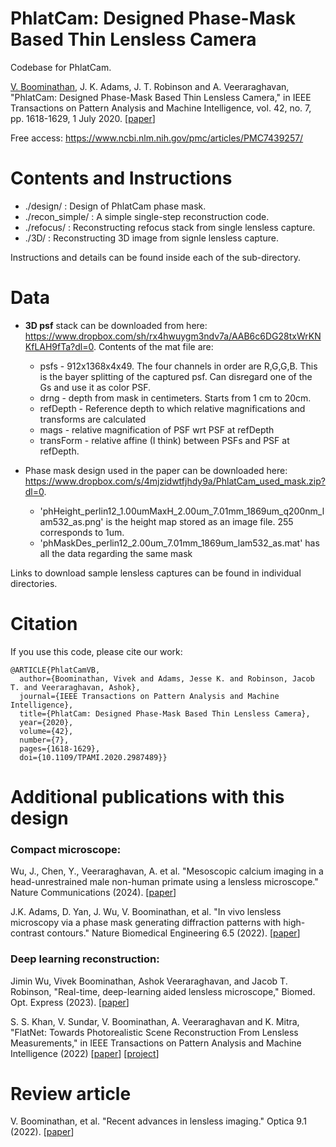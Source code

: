 # PhlatCam: Designed Phase-Mask Based Thin Lensless Camera
Codebase for PhlatCam.

[V. Boominathan](https://vivekboominathan.com/), J. K. Adams, J. T. Robinson and A. Veeraraghavan, "PhlatCam: Designed Phase-Mask Based Thin Lensless Camera," in IEEE Transactions on Pattern Analysis and Machine Intelligence, vol. 42, no. 7, pp. 1618-1629, 1 July 2020. \[[paper](https://doi.org/10.1109/TPAMI.2020.2987489)\]

Free access: https://www.ncbi.nlm.nih.gov/pmc/articles/PMC7439257/

# Contents and Instructions

- ./design/ : Design of PhlatCam phase mask.
- ./recon_simple/ : A simple single-step reconstruction code.
- ./refocus/ : Reconstructing refocus stack from single lensless capture.
- ./3D/ : Reconstructing 3D image from signle lensless capture.

Instructions and details can be found inside each of the sub-directory.

# Data
- **3D psf** stack can be downloaded from here: https://www.dropbox.com/sh/rx4hwuygm3ndv7a/AAB6c6DG28txWrKNKfLAH9fTa?dl=0. Contents of the mat file are:
  - psfs - 912x1368x4x49. The four channels in order are R,G,G,B. This is the bayer splitting of the captured psf. Can disregard one of the Gs and use it as color PSF.
  - drng - depth from mask in centimeters. Starts from 1 cm to 20cm.
  - refDepth - Reference depth to which relative magnifications and transforms are calculated
  - mags - relative magnification of PSF wrt PSF at refDepth
  - transForm - relative affine (I think) between PSFs and PSF at refDepth.
  
- Phase mask design used in the paper can be downloaded here: https://www.dropbox.com/s/4mjzidwtfjhdy9a/PhlatCam_used_mask.zip?dl=0.
  - 'phHeight_perlin12_1.00umMaxH_2.00um_7.01mm_1869um_q200nm_lam532_as.png' is the height map stored as an image file. 255 corresponds to 1um.
  - 'phMaskDes_perlin12_2.00um_7.01mm_1869um_lam532_as.mat' has all the data regarding the same mask
  
Links to download sample lensless captures can be found in individual directories.

# Citation

If you use this code, please cite our work:
```
@ARTICLE{PhlatCamVB,
  author={Boominathan, Vivek and Adams, Jesse K. and Robinson, Jacob T. and Veeraraghavan, Ashok},
  journal={IEEE Transactions on Pattern Analysis and Machine Intelligence}, 
  title={PhlatCam: Designed Phase-Mask Based Thin Lensless Camera}, 
  year={2020},
  volume={42},
  number={7},
  pages={1618-1629},
  doi={10.1109/TPAMI.2020.2987489}}
```

# Additional publications with this design

### Compact microscope:

Wu, J., Chen, Y., Veeraraghavan, A. et al. "Mesoscopic calcium imaging in a head-unrestrained male non-human primate using a lensless microscope." Nature Communications (2024). \[[paper](https://doi.org/10.1038/s41467-024-45417-6)\]

J.K. Adams, D. Yan, J. Wu, V. Boominathan, et al. "In vivo lensless microscopy via a phase mask generating diffraction patterns with high-contrast contours." Nature Biomedical Engineering 6.5 (2022). \[[paper](https://doi.org/10.1038/s41551-022-00851-z)\]

### Deep learning reconstruction:

Jimin Wu, Vivek Boominathan, Ashok Veeraraghavan, and Jacob T. Robinson, "Real-time, deep-learning aided lensless microscope," Biomed. Opt. Express (2023). \[[paper](https://opg.optica.org/boe/fulltext.cfm?uri=boe-14-8-4037)\]

S. S. Khan, V. Sundar, V. Boominathan, A. Veeraraghavan and K. Mitra, "FlatNet: Towards Photorealistic Scene Reconstruction From Lensless Measurements," in IEEE Transactions on Pattern Analysis and Machine Intelligence (2022) \[[paper](https://arxiv.org/abs/2010.15440)\] \[[project](https://siddiquesalman.github.io/flatnet/)\]

# Review article

V. Boominathan, et al. "Recent advances in lensless imaging." Optica 9.1 (2022). \[[paper](https://doi.org/10.1364/OPTICA.431361)\]
